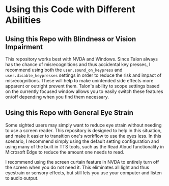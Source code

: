 # Using this Code with Different Abilities

## Using this Repo with Blindness or Vision Impairment

This repository works best with NVDA and Windows. Since Talon always has the chance of misrecognitions and thus accidental key presses, I recommend using both the `user.sound_on_keypress` and `user.disable_keypresses` settings in order to reduce the risk and impact of misrecognitions. These will help to make unintended side effects more apparent or outright prevent them. Talon's ability to scope settings based on the currently focused window allows you to easily switch these features on/off depending when you find them necessary.

## Using this Repo with General Eye Strain

Some sighted users may simply want to reduce eye strain without needing to use a screen reader. This repository is designed to help in this situation, and make it easier to transition one's workflow to use the eyes less. In this scenario, I recommend simply using the default setting configuration and using many of the built in TTS tools, such as the Read Aloud functionality in Microsoft Edge to reduce the amount one needs to read.

I recommend using the screen curtain feature in NVDA to entirely turn off the screen when you do not need it. This eliminates all light and thus eyestrain or sensory effects, but still lets you use your computer and listen to audio output.
